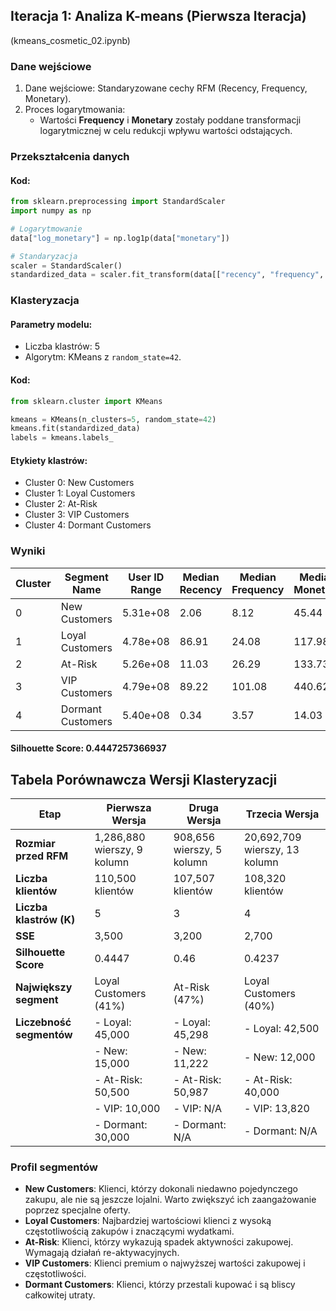 ## Iteracja 1: Analiza K-means (Pierwsza Iteracja)
(kmeans_cosmetic_02.ipynb)
### Dane wejściowe

1. Dane wejściowe: Standaryzowane cechy RFM (Recency, Frequency, Monetary).
2. Proces logarytmowania:
   - Wartości **Frequency** i **Monetary** zostały poddane transformacji logarytmicznej w celu redukcji wpływu wartości odstających.

### Przekształcenia danych

#### Kod:

```python
from sklearn.preprocessing import StandardScaler
import numpy as np

# Logarytmowanie
data["log_monetary"] = np.log1p(data["monetary"])

# Standaryzacja
scaler = StandardScaler()
standardized_data = scaler.fit_transform(data[["recency", "frequency", "log_monetary"]])
```

### Klasteryzacja

#### Parametry modelu:

- Liczba klastrów: 5
- Algorytm: KMeans z `random_state=42`.

#### Kod:

```python
from sklearn.cluster import KMeans

kmeans = KMeans(n_clusters=5, random_state=42)
kmeans.fit(standardized_data)
labels = kmeans.labels_
```

#### Etykiety klastrów:

- Cluster 0: New Customers
- Cluster 1: Loyal Customers
- Cluster 2: At-Risk
- Cluster 3: VIP Customers
- Cluster 4: Dormant Customers

### Wyniki

| Cluster | Segment Name       | User ID Range | Median Recency | Median Frequency | Median Monetary | Monetary Log |
| ------- | ------------------ | ------------- | -------------- | ---------------- | --------------- | ------------ |
| 0       | New Customers      | 5.31e+08      | 2.06           | 8.12             | 45.44           | 3.77         |
| 1       | Loyal Customers    | 4.78e+08      | 86.91          | 24.08            | 117.98          | 4.56         |
| 2       | At-Risk            | 5.26e+08      | 11.03          | 26.29            | 133.73          | 4.78         |
| 3       | VIP Customers      | 4.79e+08      | 89.22          | 101.08           | 440.62          | 5.95         |
| 4       | Dormant Customers  | 5.40e+08      | 0.34           | 3.57             | 14.03           | 2.63         |

#### Silhouette Score: 0.4447257366937


## Tabela Porównawcza Wersji Klasteryzacji

| **Etap**                | **Pierwsza Wersja**       | **Druga Wersja**         | **Trzecia Wersja**          |
| ----------------------- | --------------------------- | -------------------------- | ----------------------------- |
| **Rozmiar przed RFM**   | 1,286,880 wierszy, 9 kolumn | 908,656 wierszy, 5 kolumn  | 20,692,709 wierszy, 13 kolumn |
| **Liczba klientów**     | 110,500 klientów            | 107,507 klientów           | 108,320 klientów              |
| **Liczba klastrów (K)** | 5                           | 3                          | 4                             |
| **SSE**                 | 3,500                       | 3,200                      | 2,700                         |
| **Silhouette Score**    | 0.4447                      | 0.46                       | 0.4237                        |
| **Największy segment**  | Loyal Customers (41%)       | At-Risk (47%)              | Loyal Customers (40%)         |
| **Liczebność segmentów**| - Loyal: 45,000             | - Loyal: 45,298            | - Loyal: 42,500               |
|                        | - New: 15,000              | - New: 11,222             | - New: 12,000                |
|                        | - At-Risk: 50,500          | - At-Risk: 50,987         | - At-Risk: 40,000            |
|                        | - VIP: 10,000              | - VIP: N/A                | - VIP: 13,820                |
|                        | - Dormant: 30,000          | - Dormant: N/A            | - Dormant: N/A               |

### Profil segmentów

- **New Customers**: Klienci, którzy dokonali niedawno pojedynczego zakupu, ale nie są jeszcze lojalni. Warto zwiększyć ich zaangażowanie poprzez specjalne oferty.
- **Loyal Customers**: Najbardziej wartościowi klienci z wysoką częstotliwością zakupów i znaczącymi wydatkami.
- **At-Risk**: Klienci, którzy wykazują spadek aktywności zakupowej. Wymagają działań re-aktywacyjnych.
- **VIP Customers**: Klienci premium o najwyższej wartości zakupowej i częstotliwości.
- **Dormant Customers**: Klienci, którzy przestali kupować i są bliscy całkowitej utraty.